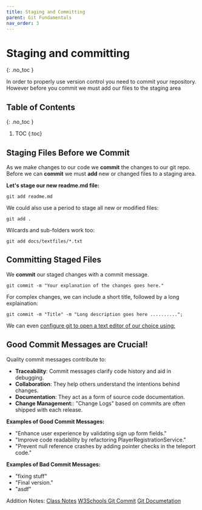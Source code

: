 ```yaml
---
title: Staging and Committing
parent: Git Fundamentals 
nav_order: 3
---
```

<!-- prettier-ignore-start -->
# Staging and committing
{: .no_toc }

In order to properly use version control you need to commit your repository. However before you commit we must add our files to the staging area
## Table of Contents
{: .no_toc }

1. TOC
{:toc}

<!-- prettier-ignore-end -->
## Staging Files Before we Commit
As we make changes to our code we **commit** the changes to our git repo. Before we can **commit** we must **add** new or changed files to a staging area.

**Let's stage our new readme.md file:**
```
git add readme.md
```
We could also use a period to stage all new or modified files:
```
git add .
```

Wilcards and sub-folders work too:
```
git add docs/textfiles/*.txt
```

## Committing Staged Files
We **commit** our staged changes with a commit message.
``` 
git commit -m "Your explanation of the changes goes here."
```

For complex changes, we can include a short title, followed by a long explaination:
```
git commit -m "Title" -m "Long description goes here .........."; 
```

We can even [configure git to open a text editor of our choice using:](https://docs.github.com/en/get-started/getting-started-with-git/associating-text-editors-with-git)


## Good Commit Messages are Crucial!
Quality commit messages contribute to:
- **Traceability**: Commit messages clarify code history and aid in debugging.
- **Collaboration**: They help others understand the intentions behind changes.
- **Documentation**: They act as a form of source code documentation.
- **Change Management:**: "Change Logs" based on commits are often shipped with
each release.

**Examples of Good Commit Messages:**
- "Enhance user experience by validating sign up form fields."
- "Improve code readability by refactoring PlayerRegistrationService."
- "Prevent null reference crashes by adding pointer checks in the teleport code."

**Examples of Bad Commit Messages:**
- "fixing stuff"
- "Final version."
- "asdf"


Addition Notes:
[Class Notes](https://learn.rrc.ca/d2l/le/content/645955/viewContent/10531988/View)
[W3Schools Git Commit](https://www.w3schools.com/git/git_commit.asp)
[Git Documetation](https://git-scm.com/docs/git-commit)
